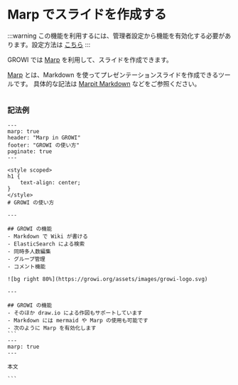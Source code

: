 # Marp でスライドを作成する

:::warning
この機能を利用するには、管理者設定から機能を有効化する必要があります。設定方法は [こちら](/ja/admin-guide/management-cookbook/marp.html)
:::

GROWI では [Marp](https://marp.app/) を利用して、スライドを作成できます。

[Marp](https://marp.app/) とは、Markdown を使ってプレゼンテーションスライドを作成できるツールです。
具体的な記法は [Marpit Markdown](https://marpit.marp.app/markdown) などをご参照ください。

<img :src="$withBase('/assets/images/ja/marp.png')" alt="">

### 記法例

~~~marp
---
marp: true
header: "Marp in GROWI"
footer: "GROWI の使い方"
paginate: true
---

<style scoped>
h1 {
    text-align: center;
}
</style>
# GROWI の使い方

---

## GROWI の機能
- Markdown で Wiki が書ける
- ElasticSearch による検索
- 同時多人数編集
- グループ管理
- コメント機能

![bg right 80%](https://growi.org/assets/images/growi-logo.svg)

---

## GROWI の機能
- そのほか draw.io による作図もサポートしています
- Markdown には mermaid や Marp の使用も可能です
- 次のように Marp を有効化します
```
---
marp: true
---

本文

```
~~~

